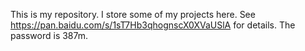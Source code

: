 This is my repository.
I store some of my projects here.
See https://pan.baidu.com/s/1sT7Hb3qhognscX0XVaUSlA  for details.
The password is 387m.
